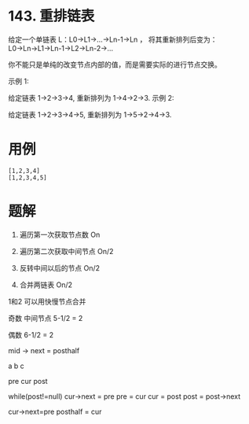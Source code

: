 # 143. 重排链表
给定一个单链表 L：L0→L1→…→Ln-1→Ln ，
将其重新排列后变为： L0→Ln→L1→Ln-1→L2→Ln-2→…

你不能只是单纯的改变节点内部的值，而是需要实际的进行节点交换。

示例 1:

给定链表 1->2->3->4, 重新排列为 1->4->2->3.
示例 2:

给定链表 1->2->3->4->5, 重新排列为 1->5->2->4->3.



# 用例
```
[1,2,3,4]
[1,2,3,4,5]
```

# 题解

1. 遍历第一次获取节点数 On

2. 遍历第二次获取中间节点 On/2

3. 反转中间以后的节点 On/2

4. 合并两链表 On/2

1和2 可以用快慢节点合并

奇数
中间节点 5-1/2 = 2

偶数 6-1/2 = 2

mid -> next = posthalf

a b c

pre cur post

while(post!=null)
cur->next = pre
pre = cur
cur = post
post = post->next

cur->next=pre
posthalf = cur
